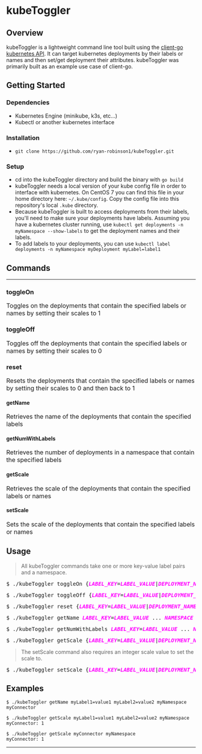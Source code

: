 
# kubeToggler
## Overview
kubeToggler is a lightweight command line tool built using the [client-go kubernetes API](https://pkg.go.dev/k8s.io/client-go). It can target kubernetes deployments by their labels or names and then set/get deployment their attributes. kubeToggler was primarily built as an example use case of client-go.
## Getting Started
### Dependencies
* Kubernetes Engine (minikube, k3s, etc...)
* Kubectl or another kubernetes interface
### Installation
* ``git clone https://github.com/ryan-robinson1/kubeToggler.git ``
### Setup
* cd into the kubeToggler directory and build the binary with ``go build``
* kubeToggler needs a local version of your kube config file in order to interface with kubernetes. On CentOS 7 you can find this file in your home directory here: ``~/.kube/config``. Copy the config file into this repository's local ``.kube`` directory.
* Because kubeToggler is built to access deployments from their labels, you'll need to make sure your deployments have labels. Assuming you have a kubernetes cluster running, use ``kubectl get deployments -n myNamespace --show-labels`` to get the deployment names and their labels. 
* To add labels to your deployments, you can use ``kubectl label deployments -n myNamespace myDeployment myLabel=label1``

## Commands

---
### toggleOn
 <font size="3">Toggles on the deployments that contain the specified labels or names by setting their scales to 1</font> 

### toggleOff
 <font size="3">Toggles off the deployments that contain the specified labels or names by setting their scales to 0</font> 

### reset
 <font size="3">Resets the deployments that contain the specified labels or names by setting their scales to 0 and then back to 1</font> 

#### getName 
 <font size="3">Retrieves the name of the deployments that contain the specified labels</font> 

#### getNumWithLabels
 <font size="3">Retrieves the number of deployments in a namespace that contain the specified labels </font> 

 #### getScale
 <font size="3">Retrieves the scale of the deployments that contain the specified labels or names</font>  


#### setScale
 <font size="3">Sets the scale of the deployments that contain the specified labels or names</font> 


## Usage
>All kubeToggler commands take one or more  key-value label pairs and a namespace.
<pre>$ ./kubeToggler toggleOn {<span style="color:magenta"><i><b>LABEL_KEY</b></i></span>=<span style="color:magenta"><i><b>LABEL_VALUE</b></i></span>|<span style="color:magenta"><i><b>DEPLOYMENT_NAME</b></i></span>} ... <span style="color:magenta"><i><b>NAMESPACE</b></i></span> </pre>
<pre>$ ./kubeToggler toggleOff {<span style="color:magenta"><i><b>LABEL_KEY</b></i></span>=<span style="color:magenta"><i><b>LABEL_VALUE</b></i></span>|<span style="color:magenta"><i><b>DEPLOYMENT_NAME</b></i></span>} ... <span style="color:magenta"><i><b>NAMESPACE</b></i></span> </pre>
<pre>$ ./kubeToggler reset {<span style="color:magenta"><i><b>LABEL_KEY</b></i></span>=<span style="color:magenta"><i><b>LABEL_VALUE</b></i></span>|<span style="color:magenta"><i><b>DEPLOYMENT_NAME</b></i></span>} ... <span style="color:magenta"><i><b>NAMESPACE</b></i></span> </pre>
<pre>$ ./kubeToggler getName <span style="color:magenta"><i><b>LABEL_KEY</b></i></span>=<span style="color:magenta"><i><b>LABEL_VALUE</b></i></span> ... <span style="color:magenta"><i><b>NAMESPACE</b></i></span> </pre>
<pre>$ ./kubeToggler getNumWithLabels <span style="color:magenta"><i><b>LABEL_KEY</b></i></span>=<span style="color:magenta"><i><b>LABEL_VALUE</b></i></span> ... <span style="color:magenta"><i><b>NAMESPACE</b></i></span> </pre>
<pre>$ ./kubeToggler getScale {<span style="color:magenta"><i><b>LABEL_KEY</b></i></span>=<span style="color:magenta"><i><b>LABEL_VALUE</b></i></span>|<span style="color:magenta"><i><b>DEPLOYMENT_NAME</b></i></span>} ... <span style="color:magenta"><i><b>NAMESPACE</b></i></span> </pre>
>The setScale command also requires an integer scale value to set the scale to.
<pre>$ ./kubeToggler setScale {<span style="color:magenta"><i><b>LABEL_KEY</b></i></span>=<span style="color:magenta"><i><b>LABEL_VALUE</b></i></span>|<span style="color:magenta"><i><b>DEPLOYMENT_NAME</b></i></span>} ... <span style="color:magenta"><i><b>SCALE_VALUE NAMESPACE</b></i></span> </pre>

## Examples
    $ ./kubeToggler getName myLabel1=value1 myLabel2=value2 myNamespace
    myConnector
    
    $ ./kubeToggler getScale myLabel1=value1 myLabel2=value2 myNamespace
    myConnector: 1
    
    $ ./kubeToggler getScale myConnector myNamespace
    myConnector: 1
 


---
